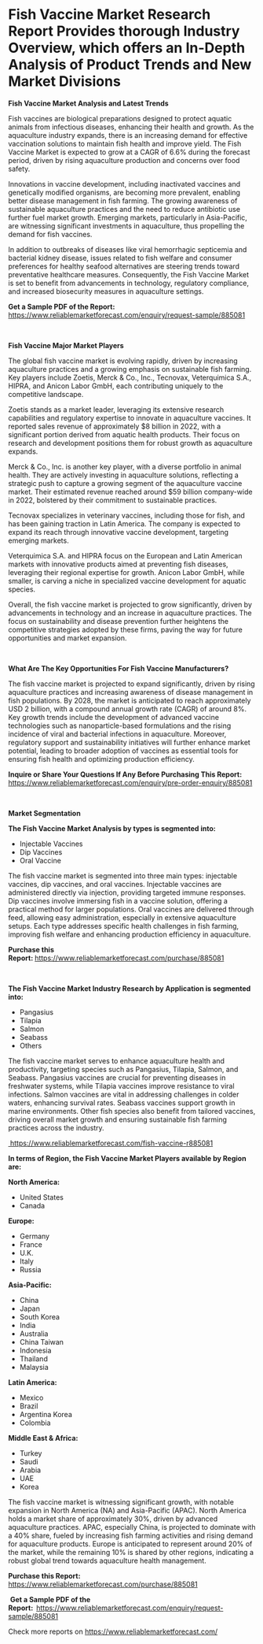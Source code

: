<p><h1>Fish Vaccine Market Research Report Provides thorough Industry Overview, which offers an In-Depth Analysis of Product Trends and New Market Divisions</h1></p><p><strong>Fish Vaccine Market Analysis and Latest Trends</strong></p>
<p><p>Fish vaccines are biological preparations designed to protect aquatic animals from infectious diseases, enhancing their health and growth. As the aquaculture industry expands, there is an increasing demand for effective vaccination solutions to maintain fish health and improve yield. The Fish Vaccine Market is expected to grow at a CAGR of 6.6% during the forecast period, driven by rising aquaculture production and concerns over food safety.</p><p>Innovations in vaccine development, including inactivated vaccines and genetically modified organisms, are becoming more prevalent, enabling better disease management in fish farming. The growing awareness of sustainable aquaculture practices and the need to reduce antibiotic use further fuel market growth. Emerging markets, particularly in Asia-Pacific, are witnessing significant investments in aquaculture, thus propelling the demand for fish vaccines.</p><p>In addition to outbreaks of diseases like viral hemorrhagic septicemia and bacterial kidney disease, issues related to fish welfare and consumer preferences for healthy seafood alternatives are steering trends toward preventative healthcare measures. Consequently, the Fish Vaccine Market is set to benefit from advancements in technology, regulatory compliance, and increased biosecurity measures in aquaculture settings.</p></p>
<p><strong>Get a Sample PDF of the Report:&nbsp;</strong> <a href="https://www.reliablemarketforecast.com/enquiry/request-sample/885081?utm_campaign=2479&utm_medium=2&utm_source=Github&utm_content=ia&utm_term=08032025&utm_id=fish-vaccine">https://www.reliablemarketforecast.com/enquiry/request-sample/885081</a></p>
<p>&nbsp;</p>
<p><strong>Fish Vaccine Major Market Players</strong></p>
<p><p>The global fish vaccine market is evolving rapidly, driven by increasing aquaculture practices and a growing emphasis on sustainable fish farming. Key players include Zoetis, Merck & Co., Inc., Tecnovax, Veterquimica S.A., HIPRA, and Anicon Labor GmbH, each contributing uniquely to the competitive landscape.</p><p>Zoetis stands as a market leader, leveraging its extensive research capabilities and regulatory expertise to innovate in aquaculture vaccines. It reported sales revenue of approximately $8 billion in 2022, with a significant portion derived from aquatic health products. Their focus on research and development positions them for robust growth as aquaculture expands.</p><p>Merck & Co., Inc. is another key player, with a diverse portfolio in animal health. They are actively investing in aquaculture solutions, reflecting a strategic push to capture a growing segment of the aquaculture vaccine market. Their estimated revenue reached around $59 billion company-wide in 2022, bolstered by their commitment to sustainable practices.</p><p>Tecnovax specializes in veterinary vaccines, including those for fish, and has been gaining traction in Latin America. The company is expected to expand its reach through innovative vaccine development, targeting emerging markets.</p><p>Veterquimica S.A. and HIPRA focus on the European and Latin American markets with innovative products aimed at preventing fish diseases, leveraging their regional expertise for growth. Anicon Labor GmbH, while smaller, is carving a niche in specialized vaccine development for aquatic species.</p><p>Overall, the fish vaccine market is projected to grow significantly, driven by advancements in technology and an increase in aquaculture practices. The focus on sustainability and disease prevention further heightens the competitive strategies adopted by these firms, paving the way for future opportunities and market expansion.</p></p>
<p>&nbsp;</p>
<p><strong>What Are The Key Opportunities For Fish Vaccine Manufacturers?</strong></p>
<p><p>The fish vaccine market is projected to expand significantly, driven by rising aquaculture practices and increasing awareness of disease management in fish populations. By 2028, the market is anticipated to reach approximately USD 2 billion, with a compound annual growth rate (CAGR) of around 8%. Key growth trends include the development of advanced vaccine technologies such as nanoparticle-based formulations and the rising incidence of viral and bacterial infections in aquaculture. Moreover, regulatory support and sustainability initiatives will further enhance market potential, leading to broader adoption of vaccines as essential tools for ensuring fish health and optimizing production efficiency.</p></p>
<p><strong>Inquire or Share Your Questions If Any Before Purchasing This Report:</strong> <a href="https://www.reliablemarketforecast.com/enquiry/pre-order-enquiry/885081?utm_campaign=2479&utm_medium=2&utm_source=Github&utm_content=ia&utm_term=08032025&utm_id=fish-vaccine">https://www.reliablemarketforecast.com/enquiry/pre-order-enquiry/885081</a></p>
<p>&nbsp;</p>
<p><strong>Market Segmentation</strong></p>
<p><strong>The Fish Vaccine Market Analysis by types is segmented into:</strong></p>
<p><ul><li>Injectable Vaccines</li><li>Dip Vaccines</li><li>Oral Vaccine</li></ul></p>
<p><p>The fish vaccine market is segmented into three main types: injectable vaccines, dip vaccines, and oral vaccines. Injectable vaccines are administered directly via injection, providing targeted immune responses. Dip vaccines involve immersing fish in a vaccine solution, offering a practical method for larger populations. Oral vaccines are delivered through feed, allowing easy administration, especially in extensive aquaculture setups. Each type addresses specific health challenges in fish farming, improving fish welfare and enhancing production efficiency in aquaculture.</p></p>
<p><strong>Purchase this Report:&nbsp;</strong><a href="https://www.reliablemarketforecast.com/purchase/885081?utm_campaign=2479&utm_medium=2&utm_source=Github&utm_content=ia&utm_term=08032025&utm_id=fish-vaccine">https://www.reliablemarketforecast.com/purchase/885081</a></p>
<p>&nbsp;</p>
<p><strong>The Fish Vaccine Market Industry Research by Application is segmented into:</strong></p>
<p><ul><li>Pangasius</li><li>Tilapia</li><li>Salmon</li><li>Seabass</li><li>Others</li></ul></p>
<p><p>The fish vaccine market serves to enhance aquaculture health and productivity, targeting species such as Pangasius, Tilapia, Salmon, and Seabass. Pangasius vaccines are crucial for preventing diseases in freshwater systems, while Tilapia vaccines improve resistance to viral infections. Salmon vaccines are vital in addressing challenges in colder waters, enhancing survival rates. Seabass vaccines support growth in marine environments. Other fish species also benefit from tailored vaccines, driving overall market growth and ensuring sustainable fish farming practices across the industry.</p></p>
<p><a href="https://www.reliablemarketforecast.com/fish-vaccine-r885081?utm_campaign=2479&utm_medium=2&utm_source=Github&utm_content=ia&utm_term=08032025&utm_id=fish-vaccine">&nbsp;https://www.reliablemarketforecast.com/fish-vaccine-r885081</a></p>
<p><strong>In terms of Region, the Fish Vaccine Market Players available by Region are:</strong></p>
<p>
    <p> <strong> North America: </strong>
        <ul>
            <li>United States</li>
            <li>Canada</li>
        </ul>
        </p> 
    <p> <strong> Europe: </strong>
        <ul>
            <li>Germany</li>
            <li>France</li>
            <li>U.K.</li>
            <li>Italy</li>
            <li>Russia</li>
        </ul>
        </p> 
    <p> <strong> Asia-Pacific: </strong>
        <ul>
            <li>China</li>
            <li>Japan</li>
            <li>South Korea</li>
            <li>India</li>
            <li>Australia</li>
            <li>China Taiwan</li>
            <li>Indonesia</li>
            <li>Thailand</li>
            <li>Malaysia</li>
        </ul>
        </p> 
    <p> <strong> Latin America: </strong>
        <ul>
            <li>Mexico</li>
            <li>Brazil</li>
            <li>Argentina Korea</li>
            <li>Colombia</li>
        </ul>
        </p> 
    <p> <strong> Middle East & Africa: </strong>
        <ul>
            <li>Turkey</li>
            <li>Saudi</li>
            <li>Arabia</li>
            <li>UAE</li>
            <li>Korea</li>
        </ul>
    </p>
    </p>
<p><p>The fish vaccine market is witnessing significant growth, with notable expansion in North America (NA) and Asia-Pacific (APAC). North America holds a market share of approximately 30%, driven by advanced aquaculture practices. APAC, especially China, is projected to dominate with a 40% share, fueled by increasing fish farming activities and rising demand for aquaculture products. Europe is anticipated to represent around 20% of the market, while the remaining 10% is shared by other regions, indicating a robust global trend towards aquaculture health management.</p></p>
<p><strong>Purchase this Report: </strong><a href="https://www.reliablemarketforecast.com/purchase/885081?utm_campaign=2479&utm_medium=2&utm_source=Github&utm_content=ia&utm_term=08032025&utm_id=fish-vaccine">https://www.reliablemarketforecast.com/purchase/885081</a></p>
<p>&nbsp;<strong>Get a Sample PDF of the Report:&nbsp;&nbsp;</strong><a href="https://www.reliablemarketforecast.com/enquiry/request-sample/885081?utm_campaign=2479&utm_medium=2&utm_source=Github&utm_content=ia&utm_term=08032025&utm_id=fish-vaccine">https://www.reliablemarketforecast.com/enquiry/request-sample/885081</a></p>
<p><strong></strong></p>
<p>Check more reports on <a href="https://www.reliablemarketforecast.com/?utm_campaign=2479&utm_medium=2&utm_source=Github&utm_content=ia&utm_term=08032025&utm_id=fish-vaccine">https://www.reliablemarketforecast.com/</a></p>